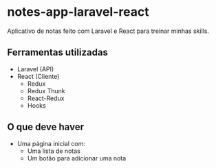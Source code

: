 # notes-app-laravel-react

Aplicativo de notas feito com Laravel e React para treinar minhas skills.

## Ferramentas utilizadas

- Laravel (API)
- React (Cliente)
  - Redux
  - Redux Thunk
  - React-Redux
  - Hooks

## O que deve haver

- Uma página inicial com:
  - Uma lista de notas
  - Um botão para adicionar uma nota
